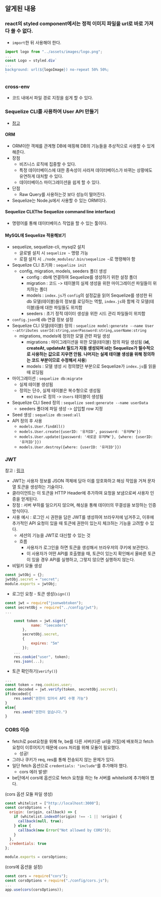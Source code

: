 ## 알게된 내용

### react의 styled component에서는 정적 이미지 파일을 url로 바로 가져다 쓸 수 없다.

- `import`한 뒤 사용해야 한다.

```javascript
import logo from "../assets/images/logo.png";
...
const Logo = styled.div`
...
background: url(${logoImage}) no-repeat 50% 50%;
`
```

### cross-env

- 코드 내에서 파일 경로 지정을 쉽게 할 수 있다.

### Sequelize CLI를 사용하여 User API 만들기

- [참고](https://velog.io/@jeff0720/Sequelize-CLI%EB%A5%BC-%EC%82%AC%EC%9A%A9%ED%95%98%EC%97%AC-%EA%B0%84%EB%8B%A8%ED%95%9C-User-API-%EB%A7%8C%EB%93%A4%EA%B8%B0-vdjpb8nl0k)

#### ORM

- ORM이란 객체를 관계형 DB에 매핑해 DB의 기능들을 추상적으로 사용할 수 있게 해준다.
- 장점
  - 비즈니스 로직에 집중할 수 있다.
  - 특정 데이터베이스에 대한 종속성이 사라져 데이터베이스가 바뀌는 상황에도 유연하게 대처할 수 있다.
  - 데이터베이스 마이그레이션을 쉽게 할 수 있다.
- 단점
  - Raw Query를 사용하는것 보다 성능이 떨어진다.
- Sequelize는 Node.js에서 사용할 수 있는 ORM이다.

#### Sequelize CLI(The Sequelize command line interface)

- 명령어를 통해 데이터베이스 작업을 할 수 있는 툴이다.

#### MySQL에 Sequelize 적용해보기

- sequelize, sequelize-cli, mysql2 설치
  - 글로벌 설치 시 `sequelize ~` 명령 가능
  - 로컬 설치 시 `./node_modules/.bin/sequelize ~`로 명령해야 함
- Sequelize CLI 초기화 : `sequelize init`
  - config, migration, models, seeders 폴더 생성
    - config : db에 연결하여 Sequelize를 생성하기 위한 설정 폴더
    - migration : 코드 -> 테이블의 실제 생성을 위한 마이그레이션 파일들이 위치하는 폴더
    - models : `index.js`가 `config`의 설정값을 읽어 Sequelize를 생성한 뒤 db 모델(테이블)들의 정보를 로딩하는 역할, `index.js`와 함께 각 모델(테이블)들에 대한 파일들도 위치함
    - seeders : 초기 정적 데이터 생성을 위한 시드 관리 파일들이 위치함
- `config.json`에 db 연결 정보 설정
- Sequelize CLI 모델(테이블) 정의 : `sequelize model:generate --name User --attributes userId:string,userPassword:string,userName:string`
  - migrations, models에 정의한 모델 관련 파일 생성
    - migrations : 마이그레이션을 위한 모델(테이블) 정의 파일 생성됨 (**id, createAt, updateAt 필드가 자동 생성되며 id는 Sequelize가 필수적으로 사용하는 값으로 지우면 안됨. 나머지는 실제 테이블 생성을 위해 정의하는 코드 부분이므로 수정해서 사용**)
    - models : 모델 생성 시 정의했던 부분으로 Sequelize가 `index.js`를 읽을 때 로딩됨
- 마이그레이션 : `sequelize db:migrate`
  - 실제 테이블 생성됨
  - 정의는 단수, 실제 테이블은 복수형으로 생성됨
    - ex) `User`로 정의 -> `Users` 테이블이 생성됨
- Sequelize CLI Seed 정의 : `sequelize seed:generate --name userData`
  - seeders 폴더에 파일 생성 -> 삽입할 row 지정
- Seed 생성 : `sequelize db:seed:all`
- API 정의 후 사용
  - `models.User.findAll()`
  - `models.User.create({userID: '유저ID', password: '유저PW'})`
  - `models.User.update({password: '새로운 유저PW'}, {where: {userID: '유저ID'}})`
  - `models.User.destroy({where: {userID: '유저ID'}})`

### JWT

참고 : [링크](https://victorydntmd.tistory.com/116)

- JWT는 사용자 정보를 JSON 객체에 담아 이를 암호화하고 해싱 작업을 거쳐 문자열 토큰을 생성하는 기술이다.
- 클라이언트는 이 토큰을 HTTP Header에 추가하여 요청을 보냄으로써 사용자 인증을 얻게된다.
- 장점 : 서버 부하를 일으키지 않으며, 해싱을 통해 데이터의 무결성을 보장하는 인증 방식이다.
- 사용 예시 : 로그인 시 권한을 담은 JWT를 생성하여 브라우저에 넘겨주고, 이후에 추가적인 API 요청이 있을 때 토큰에 권한이 있는지 체크하는 기능을 고려할 수 있다.
  - 세션의 기능을 JWT로 대신할 수 있는 것
  - 흐름
    - 사용자가 로그인을 하면 토큰을 생성해서 브라우저의 쿠키에 보관한다.
    - 이 사용자가 어떤 API를 호출했을 때, 토큰이 있는지 확인해서 올바른 토큰이 있을 경우 API를 실행하고, 그렇지 않으면 실행하지 않는다.
- 비밀키 모듈 생성

```javascript
const jwtObj = {};
jwtObj.secret = "secret";
module.exports = jwtObj;
```

- 로그인 요청 - 토큰 생성(`sign()`)

```javascript
const jwt = require("jsonwebtoken");
const secretObj = require("../config/jwt");
...

    const token = jwt.sign({
            name: "leecoders"
        },
        secretObj.secret,
        {
            expires: "5m"
        });
    ...
    res.cookie("user", token);
    res.json(...);
```

- 토큰 확인하기(`verify()`)

```javascript
...
const token = req.cookies.user;
const decoded = jwt.verify(token, secretObj.secret);
if(decoded){
    res.send("권한이 있어서 API 수행 가능")
}
else{
    res.send("권한이 없습니다.")
}
```

### CORS 이슈

- fetch로 post요청을 위해 fe, be를 다른 서버(다른 url을 가짐)에 배포하고 fetch 요청이 이루어지기 때문에 cors 처리를 위해 모듈이 필요했다.
  - 성공!
- 그러나 쿠키가 req, res를 통해 전송되지 않는 문제가 있다.
- 일단 fetch 옵션으로 `credentials: "include"`를 추가해야 했다.
  - cors 에러 발생!
- be단에서 cors에 옵션으로 fetch 요청을 하는 fe 서버를 whitelist에 추가해야 했다.

(cors 옵션 모듈 파일 생성)

```javascript
const whitelist = ["http://localhost:3000"];
const corsOptions = {
  origin: (origin, callback) => {
    if (whitelist.indexOf(origin) !== -1 || !origin) {
      callback(null, true);
    } else {
      callback(new Error("Not allowed by CORS"));
    }
  },
  credentials: true
};

module.exports = corsOptions;
```

(cors에 옵션을 설정)

```javascript
const cors = require("cors");
const corsOptions = require("./config/cors.js");
...
app.use(cors(corsOptions));
```
